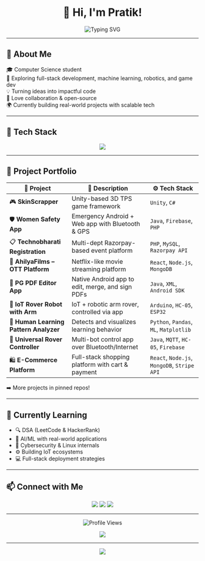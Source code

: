 <h1 align="center">👋 Hi, I'm Pratik!</h1>

<p align="center">
  <img src="https://readme-typing-svg.herokuapp.com?font=Fira+Code&weight=600&size=22&pause=1000&center=true&vCenter=true&width=435&lines=Computer+Science+Student;Tech+Enthusiast+%F0%9F%9A%80;Lover+of+Code+%26+Logic;Open+Source+Contributor" alt="Typing SVG" />
</p>

---


## 💫 About Me

🎓 Computer Science student  
🚀 Exploring full-stack development, machine learning, robotics, and game dev  
💡 Turning ideas into impactful code  
🤝 Love collaboration & open-source  
🌍 Currently building real-world projects with scalable tech  

---

## 🧰 Tech Stack

<p align="center">
  <img src="https://skillicons.dev/icons?i=cpp,c,python,java,cs,js,html,css,php,react,nodejs,express,qt,tailwind,mysql,spring,laravel,mongodb,firebase,git,github,linux,vscode,androidstudio,unity,docker" />
</p>

---

## 🌟 Project Portfolio

| 🧠 Project | 📄 Description | ⚙️ Tech Stack |
|-----------|----------------|--------------|
| 🎮 **SkinScrapper** | Unity-based 3D TPS game framework | `Unity`, `C#` |
| 🛡️ **Women Safety App** | Emergency Android + Web app with Bluetooth & GPS | `Java`, `Firebase`, `PHP` |
| 📋 **Technobharati Registration** | Multi-dept Razorpay-based event platform | `PHP`, `MySQL`, `Razorpay API` |
| 🎥 **AhilyaFilms – OTT Platform** | Netflix-like movie streaming platform | `React`, `Node.js`, `MongoDB` |
| 📱 **PG PDF Editor App** | Native Android app to edit, merge, and sign PDFs | `Java`, `XML`, `Android SDK` |
| 🤖 **IoT Rover Robot with Arm** | IoT + robotic arm rover, controlled via app | `Arduino`, `HC-05`, `ESP32` |
| 🧠 **Human Learning Pattern Analyzer** | Detects and visualizes learning behavior | `Python`, `Pandas`, `ML`, `Matplotlib` |
| 🔧 **Universal Rover Controller** | Multi-bot control app over Bluetooth/Internet | `Java`, `MQTT`, `HC-05`, `Firebase` |
| 🛍️ **E-Commerce Platform** | Full-stack shopping platform with cart & payment | `React`, `Node.js`, `MongoDB`, `Stripe API` |

➡️ More projects in pinned repos!

---

## 🧠 Currently Learning

- 🔍 DSA (LeetCode & HackerRank)
- 🧠 AI/ML with real-world applications
- 🔐 Cybersecurity & Linux internals
- ⚙️ Building IoT ecosystems
- 💻 Full-stack deployment strategies

---

## 📫 Connect with Me

<p align="center">
  <a href="https://github.com/Pratik80555"><img src="https://img.shields.io/badge/GitHub-100000?style=for-the-badge&logo=github&logoColor=white"/></a>
  <a href="#"><img src="https://img.shields.io/badge/Portfolio-24292e?style=for-the-badge&logo=firefox&logoColor=white"/></a>
  <a href="#"><img src="https://img.shields.io/badge/LinkedIn-0A66C2?style=for-the-badge&logo=linkedin&logoColor=white"/></a>
</p>

---

<p align="center">
  <img src="https://komarev.com/ghpvc/?username=Pratik80555&label=Profile+Views&color=brightgreen" alt="Profile Views" />
</p>

<p align="center"> 
  <img src="https://github-profile-trophy.vercel.app/?username=Pratik80555&theme=tokyonight&margin-w=10&no-bg=true" />
</p>

---

<p align="center">
  <img src="https://readme-typing-svg.herokuapp.com?font=Fira+Code&weight=700&size=22&pause=1500&center=true&vCenter=true&width=400&lines=%22Code+it+until+you+own+it.%22" />
</p>
